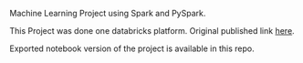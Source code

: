 
Machine Learning Project using Spark and PySpark.

This Project was done one databricks platform. Original published link [here](https://databricks-prod-cloudfront.cloud.databricks.com/public/4027ec902e239c93eaaa8714f173bcfc/3386625272130416/2961855821574084/5062499280171053/latest.html).

Exported notebook version of the project is available in this repo.
